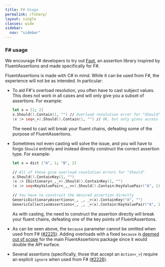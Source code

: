 ```yaml
---
title: F# Usage
permalink: /fsharp/
layout: single
classes: wide
sidebar:
  nav: "sidebar"
---
```


### F# usage

We encourage F# developers to try out [Faqt](https://github.com/cmeeren/Faqt/), an assertion library inspired by FluentAssertions and made specifically for F#.

FluentAssertions is made with C# in mind. While it can be used from F#, the experience will not be as intended. In particular:

* To aid F#'s overload resolution, you often have to cast subject values. This does not work in all cases and will only give you a subset of assertions. For example:

  ```fsharp
  let x = [1; 2]
  x.Should().Contain(1, "") // Overload resolution error for "Should"
  (x :> seq<_>).Should().Contain(1, "") // OK, but only gives access to GenericCollectionAssertions<_>
  ```

  The need to cast will break your fluent chains, defeating some of the purpose of FluentAssertions.

* Sometimes not even casting will solve the issue, and you will have to forgo `Should` entirely and instead directly construct the correct assertion type. For example:

  ```fsharp
  let x = dict ["A", 1; "B", 2]
 
  // All of these give overload resolution errors for "Should"
  x.Should().ContainKey(1, "")
  (x :> IDictionary<_,_>).Should().ContainKey(1, "") 
  (x :> seq<KeyValuePair<_,_>>).Should().Contain(KeyValuePair("A", 1), "")
 
  // You have to construct the desired assertion directly
  GenericDictionaryAssertions<_, _, _>(x).ContainKey("A", "")
  GenericCollectionAssertions<_, _, _>(x).Contain(KeyValuePair("A", 1), "")
  ```

  As with casting, the need to construct the assertion directly will break your fluent chains, defeating one of the key points of FluentAssertions.

* As can be seen above, the `because` parameter cannot be omitted when used from
  F# ([#2225](https://github.com/fluentassertions/fluentassertions/issues/2225)). Adding overloads with a fixed `because` is [deemed out of scope](https://github.com/fluentassertions/fluentassertions/issues/2225#issuecomment-1636733116) for the main FluentAssertions package since it would double the API surface.
* Several assertions (specifically, those that accept an `Action<_>`) require an explicit `ignore` when used from F# ([#2226](https://github.com/fluentassertions/fluentassertions/issues/2226)).

